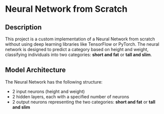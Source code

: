 # Neural Network from Scratch

## Description
This project is a custom implementation of a Neural Network from scratch without using deep learning libraries like TensorFlow or PyTorch. The neural network is designed to predict a category based on height and weight, classifying individuals into two categories: **short and fat** or **tall and slim**.

## Model Architecture
The Neural Network has the following structure:
- 2 input neurons (height and weight)
- 2 hidden layers, each with a specified number of neurons
- 2 output neurons representing the two categories: **short and fat** or **tall and slim**

